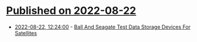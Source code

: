 # [Published on 2022-08-22](index.md)

* [2022-08-22, 12:24:00](https://soylentnews.org/article.pl?sid=22/08/21/1027214&from=rss) - [Ball And Seagate Test Data Storage Devices For Satellites](https://soylentnews.org/article.pl?sid=22/08/21/1027214&from=rss)
